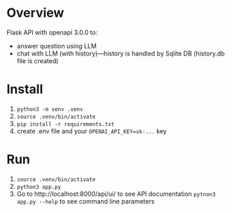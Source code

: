 # Overview
Flask API with openapi 3.0.0 to:
- answer question using LLM
- chat with LLM (with history)—history is handled by Sqlite DB (history.db file is created)

# Install
1. `python3 -m venv .venv`
2. `source .venv/bin/activate`
3. `pip install -r requirements.txt`
4. create .env file and your `OPENAI_API_KEY=sk-...` key

# Run
1. `source .venv/bin/activate`
2. `python3 app.py`
3. Go to http://localhost:8000/api/ui/ to see API documentation
`pytnon3 app.py --help` to see command line parameters